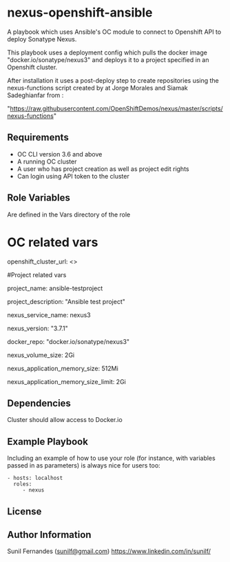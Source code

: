 nexus-openshift-ansible
=========

A playbook which uses Ansible's OC module to connect to Openshift API to deploy Sonatype Nexus.

This playbook uses a deployment config which pulls the docker image "docker.io/sonatype/nexus3" and deploys it to a project specified in an Openshift cluster.

After installation it uses a post-deploy step to create repositories using the nexus-functions script created by at Jorge Morales and Siamak Sadeghianfar from :

"https://raw.githubusercontent.com/OpenShiftDemos/nexus/master/scripts/nexus-functions"

Requirements
------------

* OC CLI version 3.6 and above
* A running OC cluster
* A user who has project creation as well as project edit rights
* Can login using API token to the cluster


Role Variables
--------------

Are defined in the Vars directory of the role

# OC related vars
openshift_cluster_url: <<Cluster URL goes here>>


#Project related vars

project_name: ansible-testproject

project_description: "Ansible test project"

nexus_service_name: nexus3

nexus_version: "3.7.1"

docker_repo: "docker.io/sonatype/nexus3"

nexus_volume_size: 2Gi

nexus_application_memory_size: 512Mi

nexus_application_memory_size_limit: 2Gi

Dependencies
------------

Cluster should allow access to Docker.io

Example Playbook
----------------

Including an example of how to use your role (for instance, with variables passed in as parameters) is always nice for users too:

    - hosts: localhost
      roles:
         - nexus

License
-------


Author Information
------------------

Sunil Fernandes (sunilf@gmail.com)
https://www.linkedin.com/in/sunilf/
